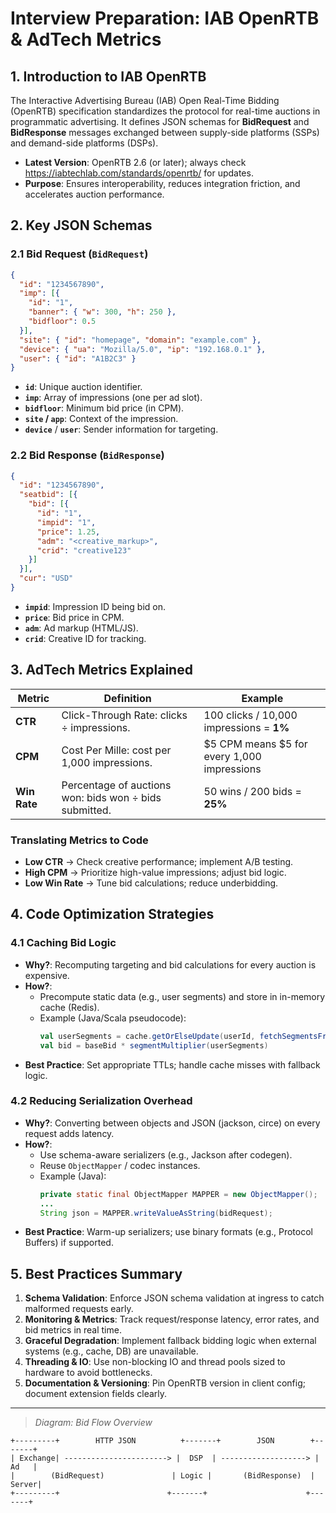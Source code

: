 # Interview Preparation: IAB OpenRTB & AdTech Metrics

## 1. Introduction to IAB OpenRTB
The Interactive Advertising Bureau (IAB) Open Real-Time Bidding (OpenRTB) specification standardizes the protocol for real-time auctions in programmatic advertising. It defines JSON schemas for **BidRequest** and **BidResponse** messages exchanged between supply-side platforms (SSPs) and demand-side platforms (DSPs).

- **Latest Version**: OpenRTB 2.6 (or later); always check https://iabtechlab.com/standards/openrtb/ for updates.
- **Purpose**: Ensures interoperability, reduces integration friction, and accelerates auction performance.

## 2. Key JSON Schemas
### 2.1 Bid Request (`BidRequest`)
```json
{
  "id": "1234567890",
  "imp": [{
    "id": "1",
    "banner": { "w": 300, "h": 250 },
    "bidfloor": 0.5
  }],
  "site": { "id": "homepage", "domain": "example.com" },
  "device": { "ua": "Mozilla/5.0", "ip": "192.168.0.1" },
  "user": { "id": "A1B2C3" }
}
```
- **`id`**: Unique auction identifier.
- **`imp`**: Array of impressions (one per ad slot).
- **`bidfloor`**: Minimum bid price (in CPM).
- **`site` / `app`**: Context of the impression.
- **`device`** / **`user`**: Sender information for targeting.

### 2.2 Bid Response (`BidResponse`)
```json
{
  "id": "1234567890",
  "seatbid": [{
    "bid": [{
      "id": "1",
      "impid": "1",
      "price": 1.25,
      "adm": "<creative_markup>",
      "crid": "creative123"
    }]
  }],
  "cur": "USD"
}
```
- **`impid`**: Impression ID being bid on.
- **`price`**: Bid price in CPM.
- **`adm`**: Ad markup (HTML/JS).
- **`crid`**: Creative ID for tracking.

## 3. AdTech Metrics Explained
| Metric   | Definition                                                                 | Example                                                      |
|----------|-----------------------------------------------------------------------------|--------------------------------------------------------------|
| **CTR**  | Click-Through Rate: clicks ÷ impressions.                                    | 100 clicks / 10,000 impressions = **1%**                    |
| **CPM**  | Cost Per Mille: cost per 1,000 impressions.                                  | $5 CPM means $5 for every 1,000 impressions                 |
| **Win Rate** | Percentage of auctions won: bids won ÷ bids submitted.                   | 50 wins / 200 bids = **25%**                                 |

### Translating Metrics to Code
- **Low CTR** → Check creative performance; implement A/B testing.
- **High CPM** → Prioritize high-value impressions; adjust bid logic.
- **Low Win Rate** → Tune bid calculations; reduce underbidding.

## 4. Code Optimization Strategies
### 4.1 Caching Bid Logic
- **Why?**: Recomputing targeting and bid calculations for every auction is expensive.
- **How?**: 
  - Precompute static data (e.g., user segments) and store in in-memory cache (Redis).
  - Example (Java/Scala pseudocode):
    ```scala
    val userSegments = cache.getOrElseUpdate(userId, fetchSegmentsFromDB(userId))
    val bid = baseBid * segmentMultiplier(userSegments)
    ```
- **Best Practice**: Set appropriate TTLs; handle cache misses with fallback logic.

### 4.2 Reducing Serialization Overhead
- **Why?**: Converting between objects and JSON (jackson, circe) on every request adds latency.
- **How?**:
  - Use schema-aware serializers (e.g., Jackson after codegen).
  - Reuse `ObjectMapper` / codec instances.
  - Example (Java):
    ```java
    private static final ObjectMapper MAPPER = new ObjectMapper();
    ...
    String json = MAPPER.writeValueAsString(bidRequest);
    ```
- **Best Practice**: Warm-up serializers; use binary formats (e.g., Protocol Buffers) if supported.

## 5. Best Practices Summary
1. **Schema Validation**: Enforce JSON schema validation at ingress to catch malformed requests early.
2. **Monitoring & Metrics**: Track request/response latency, error rates, and bid metrics in real time.
3. **Graceful Degradation**: Implement fallback bidding logic when external systems (e.g., cache, DB) are unavailable.
4. **Threading & IO**: Use non-blocking IO and thread pools sized to hardware to avoid bottlenecks.
5. **Documentation & Versioning**: Pin OpenRTB version in client config; document extension fields clearly.

---

> _Diagram: Bid Flow Overview_
```
+---------+        HTTP JSON          +-------+        JSON        +-------+
| Exchange| -----------------------> |  DSP  | -------------------> |  Ad   |
|        (BidRequest)               | Logic |       (BidResponse)  | Server|
+---------+                        +-------+                      +-------+
```
